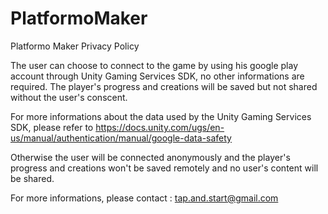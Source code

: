 # PlatformoMaker
Platformo Maker Privacy Policy

The user can choose to connect to the game by using his google play account through Unity Gaming Services SDK, no other informations are required.
The player's progress and creations will be saved but not shared without the user's conscent.

For more informations about the data used by the Unity Gaming Services SDK, please refer to https://docs.unity.com/ugs/en-us/manual/authentication/manual/google-data-safety

Otherwise the user will be connected anonymously and the player's progress and creations won't be saved remotely and no user's content will be shared.

For more informations, please contact : tap.and.start@gmail.com
